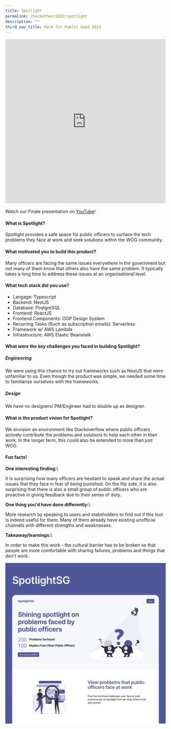 ```yaml
---
title: Spotlight
permalink: /hackathon/2022/spotlight
description: ""
third_nav_title: Hack for Public Good 2023
---
```


<iframe allowfullscreen="true" height="515" width="100%" frameborder="0" src="https://docs.google.com/presentation/d/e/2PACX-1vQcBSVkOUOkZY7Wc17sdRiVLgGlmI9aHESzp-u-xc7yRPrxuQH6gk-SJH-Efvlk8Hsa0RM_x8uo8Hic/embed?start=false&loop=false&delayms=3000" ></iframe>

Watch our Finale presentation on [YouTube](https://youtu.be/5WZPF2MKAss)!
#### What is Spotlight?
Spotlight provides a safe space for public officers to surface the tech problems they face at work and seek solutions within the WOG community.

#### What motivated you to build this product?
Many officers are facing the same issues everywhere in the government but not many of them know that others also have the same problem. It typically takes a long time to address these issues at an organisational level.

#### What tech stack did you use?

* Langage: Typescript
* Backend: NestJS
* Database: PostgreSQL
* Frontend: ReactJS 
* Frontend Components: OGP Design System
* Recurring Tasks (Such as subscription emails): Serverless
* Framework w/ AWS Lambda
* Infrastructure: AWS Elastic Beanstalk

#### What were the key challenges you faced in building Spotlight? 

##### Engineering
We were using this chance to try out frameworks such as NestJS that were unfamiliar to us. Even though the product was simple, we needed some time to familiarise ourselves with the frameworks.

##### Design
We have no designers! PM/Engineer had to double up as designer.

#### What is the product vision for Spotlight? 
We envision an environment like Stackoverflow where public officers actively contribute the problems and solutions to help each other in their work. In the longer term, this could also be extended to more than just WOG.

#### Fun facts!
**One interesting finding:**\\

It is surprising how many officers are hesitant to speak and share the actual issues that they face in fear of being punished. On the flip side, it is also surprising that there is also a small group of public officers who are proactive in giving feedback due to their sense of duty.

**One thing you'd have done differently:**\\

More research by speaking to users and stakeholders to find out if this tool is indeed useful for them. Many of them already have existing unofficial channels with different strengths and weaknesses.

**Takeaway/learnings:**\\

In order to make this work - the cultural barrier has to be broken so that people are more comfortable with sharing failures, problems and things that don't work.

![Spotlight product demo image](/images/spotlight-snapshot.jpeg)